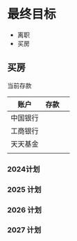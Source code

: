 
# 最终目标
+ 离职
+ 买房



## 买房


当前存款

| 账户   | 存款  |     |
| ---- | --- | --- |
| 中国银行 |     |     |
| 工商银行 |     |     |
| 天天基金 |     |     |
|      |     |     |



### 2024计划





### 2025 计划



### 2026 计划




### 2027 计划









